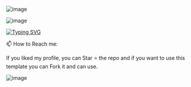 ![image](https://raw.githubusercontent.com/Mkiige/Mkiige/51e90611a1397247289189a2f4a9f08816fb2d90/assets/Bottom_up.svg)

![image](https://user-images.githubusercontent.com/110998416/210606435-b59d0ec8-bc8d-4b2d-a78b-f609d477bd38.png)

<a href="https://git.io/typing-svg"><img src="https://readme-typing-svg.demolab.com?font=Fira+Code&pause=1000&color=22F766&background=1A1A1A00&vCenter=true&width=435&lines=Hi+there+%F0%9F%96%90%2C+I+am+Vincent+Odhiambo.;Welcome+to+my+profile!;To+more+years+of+programming+experience.;Always+learning+new+things.;ALX+community+member." alt="Typing SVG" /></a>

📫 How to Reach me:




If you liked my profile, you can Star ⭐ the repo and if you want to use this template you can Fork it and can use.

![image](https://user-images.githubusercontent.com/110998416/210607742-149bf66c-32df-4647-99ee-700381fc4a58.png)

